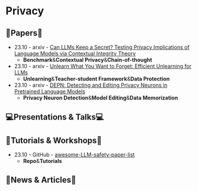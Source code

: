 # Privacy

## 📑Papers📑
- 23.10 - arxiv - [Can LLMs Keep a Secret? Testing Privacy Implications of Language Models via Contextual Integrity Theory](https://arxiv.org/abs/2310.17884)
  - **Benchmark**&**Contextual Privacy**&**Chain-of-thought**
- 23.10 - arxiv - [Unlearn What You Want to Forget: Efficient Unlearning for LLMs](https://arxiv.org/abs/2310.20150)
  - **Unlearning**&**Teacher-student Framework**&**Data Protection**
- 23.10 - arxiv - [DEPN: Detecting and Editing Privacy Neurons in Pretrained Language Models](https://arxiv.org/abs/2310.20138)
  - **Privacy Neuron Detection**&**Model Editing**&**Data Memorization**

## 💻Presentations & Talks💻


## 📖Tutorials & Workshops📖

- 23.10 - GitHub - [awesome-LLM-safety-paper-list](https://github.com/ydyjya/awesome-LLM-safety-paper-list)
  - **Repo**&**Tutorials**

## 📰News & Articles📰